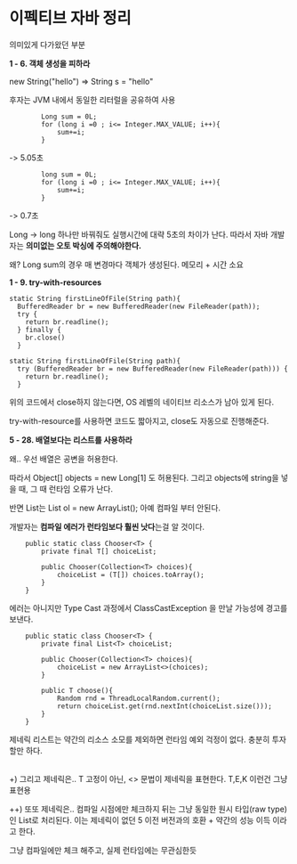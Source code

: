 # 이펙티브 자바 정리

의미있게 다가왔던 부분

**1 - 6. 객체 생성을 피하라**

new String("hello") => String s = "hello"

후자는 JVM 내에서 동일한 리터럴을 공유하여 사용

```
        Long sum = 0L;
        for (long i =0 ; i<= Integer.MAX_VALUE; i++){
            sum+=i;
        }
```

-> 5.05초

```
        long sum = 0L;
        for (long i =0 ; i<= Integer.MAX_VALUE; i++){
            sum+=i;
        }
```

-> 0.7초

Long -> long 하나만 바꿔줘도 실행시간에 대략 5초의 차이가 난다. 따라서 자바 개발자는 **의미없는 오토 박싱에 주의해야한다.** 

왜? Long sum의 경우 매 변경마다 객체가 생성된다. 메모리 + 시간 소요

**1 - 9. try-with-resources**

```
static String firstLineOfFile(String path){
  BufferedReader br = new BufferedReader(new FileReader(path));
  try {
    return br.readline();
  } finally {
    br.close()
  }
```

```
static String firstLineOfFile(String path){
  try (BufferedReader br = new BufferedReader(new FileReader(path))) {
    return br.readline();
  }
```

위의 코드에서 close하지 않는다면, OS 레벨의 네이티브 리소스가 남아 있게 된다. 

try-with-resource를 사용하면 코드도 짧아지고, close도 자동으로 진행해준다. 

**5 - 28. 배열보다는 리스트를 사용하라**

왜.. 우선 배열은 공변을 허용한다. 

따라서 Object[] objects = new Long[1] 도 허용된다. 그리고 objects에 string을 넣을 때, 그 때 런타임 오류가 난다. 

반면 List는 List<Object> ol = new ArrayList<Long>(); 아예 컴파일 부터 안된다.

개발자는 **컴파일 에러가 런타임보다 훨씬 낫다**는걸 알 것이다.

```
    public static class Chooser<T> {
        private final T[] choiceList;

        public Chooser(Collection<T> choices){
            choiceList = (T[]) choices.toArray();
        }
    }
```

에러는 아니지만 Type Cast 과정에서 ClassCastException 을 만날 가능성에 경고를 보낸다.

```
    public static class Chooser<T> {
        private final List<T> choiceList;

        public Chooser(Collection<T> choices){
            choiceList = new ArrayList<>(choices);
        }

        public T choose(){
            Random rnd = ThreadLocalRandom.current();
            return choiceList.get(rnd.nextInt(choiceList.size()));
        }
    }
```

제네릭 리스트는 약간의 리소스 소모를 제외하면 런타임 예외 걱정이 없다. 충분히 투자할만 하다.

<br/>
+) 그리고 제네릭은.. T 고정이 아닌, <> 문법이 제네릭을 표현한다. T,E,K 이런건 그냥 표현용

++) 또또 제네릭은.. 컴파일 시점에만 체크하지 뒤는 그냥 동일한 원시 타입(raw type)인 List로 처리된다. 이는 제네릭이 없던 5 이전 버전과의 호환 + 약간의 성능 이득 이라고 한다. 

그냥 컴파일에만 체크 해주고, 실제 런타임에는 무관심한듯



